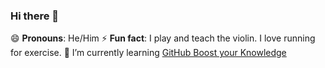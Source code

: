 ### Hi there 👋

<!--
**runVprog/runVprog** is a ✨ _special_ ✨ repository because its `README.md` (this file) appears on your GitHub profile.



- 🔭 I’m currently working on ...
- 🌱 I’m currently learning ...
- 👯 I’m looking to collaborate on ...
- 🤔 I’m looking for help with ...
- 💬 Ask me about ...
- 📫 How to reach me: ...
- 😄 Pronouns: ...
- ⚡ Fun fact: ...
-->
😄 **Pronouns**: He/Him
⚡ **Fun fact**: I play and teach the violin. I love running for exercise.
🌱 I’m currently learning [GitHub Boost your Knowledge](https://microverse.notion.site/Git-GitHub-Boost-your-knowledge-ca7e2d017f2e49c6816d1784e70a68e9)
